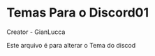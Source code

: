 # Temas Para o Discord01

Creator - GianLucca

 Este arquivo é para alterar o Tema do discod
        
